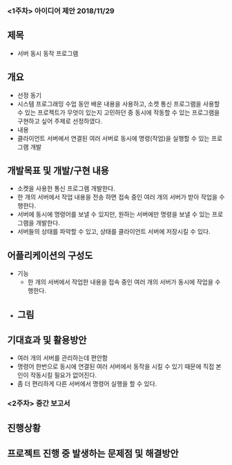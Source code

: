 ### <1주차> 아이디어 제안 2018/11/29
## 제목
- 서버 동시 동작 프로그램

## 개요
- 선정 동기 
 - 시스템 프로그래밍 수업 동안 배운 내용을 사용하고, 소켓 통신 프로그램을 사용할 수 있는 프로젝트가 무엇이 있는지 고민하던 중 동시에 작동할 수 있는      프로그램을 구현하고 싶어 주제로 선정하였다.
- 내용
 - 클라이언트 서버에서 연결된 여러 서버로 동시에 명령(작업)을 실행할 수 있는 프로그램 개발
  
## 개발목표 및 개발/구현 내용
- 소켓을 사용한 통신 프로그램 개발한다.
- 한 개의 서버에서 작업 내용을 전송 하면 접속 중인 여러 개의 서버가 받아 작업을 수행한다.
- 서버에 동시에 명령어를 보낼 수 있지만, 원하는 서버에만 명령을 보낼 수 있는 프로그램을 개발한다. 
- 서버들의 상태를 파악할 수 있고, 상태를 클라이언트 서버에 저장시킬 수 있다.
 

## 어플리케이션의 구성도
- 기능
  - 한 개의 서버에서 작업한 내용을 접속 중인 여러 개의 서버가 동시에 작업을 수행한다.
- 그림
  -

## 기대효과 및 활용방안
 - 여러 개의 서버를 관리하는데 편안함
 - 명령어 한번으로 동시에 연결된 여러 서버에서 동작을 시킬 수 있기 때문에 직접 본인이 작동시킬 필요가 없어진다.
 - 좀 더 편리하게 다른 서버에서 명령어 실행을 할 수 있다.
 
### <2주차> 중간 보고서
## 진행상황

## 프로젝트 진행 중 발생하는 문제점 및 해결방안

